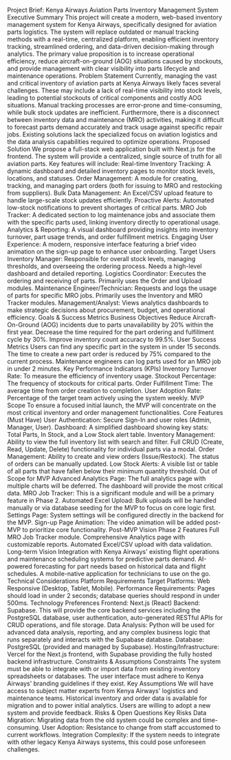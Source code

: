 Project Brief: Kenya Airways Aviation Parts Inventory Management System
Executive Summary
This project will create a modern, web-based inventory management system for Kenya Airways, specifically designed for aviation parts logistics. The system will replace outdated or manual tracking methods with a real-time, centralized platform, enabling efficient inventory tracking, streamlined ordering, and data-driven decision-making through analytics. The primary value proposition is to increase operational efficiency, reduce aircraft-on-ground (AOG) situations caused by stockouts, and provide management with clear visibility into parts lifecycle and maintenance operations.
Problem Statement
Currently, managing the vast and critical inventory of aviation parts at Kenya Airways likely faces several challenges. These may include a lack of real-time visibility into stock levels, leading to potential stockouts of critical components and costly AOG situations. Manual tracking processes are error-prone and time-consuming, while bulk stock updates are inefficient. Furthermore, there is a disconnect between inventory data and maintenance (MRO) activities, making it difficult to forecast parts demand accurately and track usage against specific repair jobs. Existing solutions lack the specialized focus on aviation logistics and the data analysis capabilities required to optimize operations.
Proposed Solution
We propose a full-stack web application built with Next.js for the frontend. The system will provide a centralized, single source of truth for all aviation parts.
Key features will include:
Real-time Inventory Tracking: A dynamic dashboard and detailed inventory pages to monitor stock levels, locations, and statuses.
Order Management: A module for creating, tracking, and managing part orders (both for issuing to MRO and restocking from suppliers).
Bulk Data Management: An Excel/CSV upload feature to handle large-scale stock updates efficiently.
Proactive Alerts: Automated low-stock notifications to prevent shortages of critical parts.
MRO Job Tracker: A dedicated section to log maintenance jobs and associate them with the specific parts used, linking inventory directly to operational usage.
Analytics & Reporting: A visual dashboard providing insights into inventory turnover, part usage trends, and order fulfillment metrics.
Engaging User Experience: A modern, responsive interface featuring a brief video animation on the sign-up page to enhance user onboarding.
Target Users
Inventory Manager: Responsible for overall stock levels, managing thresholds, and overseeing the ordering process. Needs a high-level dashboard and detailed reporting.
Logistics Coordinator: Executes the ordering and receiving of parts. Primarily uses the Order and Upload modules.
Maintenance Engineer/Technician: Requests and logs the usage of parts for specific MRO jobs. Primarily uses the Inventory and MRO Tracker modules.
Management/Analyst: Views analytics dashboards to make strategic decisions about procurement, budget, and operational efficiency.
Goals & Success Metrics
Business Objectives
Reduce Aircraft-On-Ground (AOG) incidents due to parts unavailability by 20% within the first year.
Decrease the time required for the part ordering and fulfillment cycle by 30%.
Improve inventory count accuracy to 99.5%.
User Success Metrics
Users can find any specific part in the system in under 15 seconds.
The time to create a new part order is reduced by 75% compared to the current process.
Maintenance engineers can log parts used for an MRO job in under 2 minutes.
Key Performance Indicators (KPIs)
Inventory Turnover Rate: To measure the efficiency of inventory usage.
Stockout Percentage: The frequency of stockouts for critical parts.
Order Fulfillment Time: The average time from order creation to completion.
User Adoption Rate: Percentage of the target team actively using the system weekly.
MVP Scope
To ensure a focused initial launch, the MVP will concentrate on the most critical inventory and order management functionalities.
Core Features (Must Have)
User Authentication: Secure Sign-In and user roles (Admin, Manager, User).
Dashboard: A simplified dashboard showing key stats: Total Parts, In Stock, and a Low Stock alert table.
Inventory Management: Ability to view the full inventory list with search and filter. Full CRUD (Create, Read, Update, Delete) functionality for individual parts via a modal.
Order Management: Ability to create and view orders (Issue/Restock). The status of orders can be manually updated.
Low Stock Alerts: A visible list or table of all parts that have fallen below their minimum quantity threshold.
Out of Scope for MVP
Advanced Analytics Page: The full analytics page with multiple charts will be deferred. The dashboard will provide the most critical data.
MRO Job Tracker: This is a significant module and will be a primary feature in Phase 2.
Automated Excel Upload: Bulk uploads will be handled manually or via database seeding for the MVP to focus on core logic first.
Settings Page: System settings will be configured directly in the backend for the MVP.
Sign-up Page Animation: The video animation will be added post-MVP to prioritize core functionality.
Post-MVP Vision
Phase 2 Features
Full MRO Job Tracker module.
Comprehensive Analytics page with customizable reports.
Automated Excel/CSV upload with data validation.
Long-term Vision
Integration with Kenya Airways' existing flight operations and maintenance scheduling systems for predictive parts demand.
AI-powered forecasting for part needs based on historical data and flight schedules.
A mobile-native application for technicians to use on the go.
Technical Considerations
Platform Requirements
Target Platforms: Web Responsive (Desktop, Tablet, Mobile).
Performance Requirements: Pages should load in under 2 seconds; database queries should respond in under 500ms.
Technology Preferences
Frontend: Next.js (React)
Backend: Supabase. This will provide the core backend services including the PostgreSQL database, user authentication, auto-generated RESTful APIs for CRUD operations, and file storage.
Data Analysis: Python will be used for advanced data analysis, reporting, and any complex business logic that runs separately and interacts with the Supabase database.
Database: PostgreSQL (provided and managed by Supabase).
Hosting/Infrastructure: Vercel for the Next.js frontend, with Supabase providing the fully hosted backend infrastructure.
Constraints & Assumptions
Constraints
The system must be able to integrate with or import data from existing inventory spreadsheets or databases.
The user interface must adhere to Kenya Airways' branding guidelines if they exist.
Key Assumptions
We will have access to subject matter experts from Kenya Airways' logistics and maintenance teams.
Historical inventory and order data is available for migration and to power initial analytics.
Users are willing to adopt a new system and provide feedback.
Risks & Open Questions
Key Risks
Data Migration: Migrating data from the old system could be complex and time-consuming.
User Adoption: Resistance to change from staff accustomed to current workflows.
Integration Complexity: If the system needs to integrate with other legacy Kenya Airways systems, this could pose unforeseen challenges.